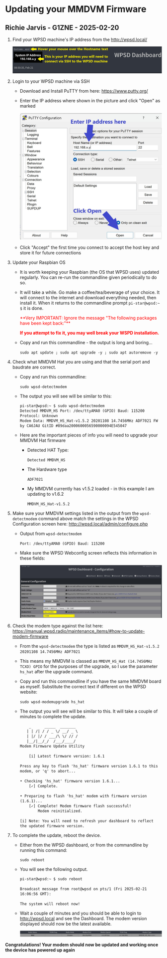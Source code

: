 # Updating your MMDVM Firmware

## Richie Jarvis - G1ZNE - 2025-02-20

1. Find your WPSD machine's IP address from the http://wpsd.local/

      ![alt-text](./WPSD_IP_Address.jpg)   

1. Login to your WPSD machine via SSH

    - Download and Install PuTTY from here: https://www.putty.org/
    - Enter the IP address where shown in the picture and click "Open" as marked
    
        ![alt-text](./PuTTY_Login.jpg)
    - Click "Accept" the first time you connect to accept the host key and store it for future connections
       
1. Update your Raspbian OS

    - It is worth keeping your Raspbian (the OS that WPSD uses) updated regularly.  You can re-run the commandline given periodically to do so.
    
    - It will take a while.  Go make a coffee/tea/beverage of your choice.  It will connect to the internet and download everything needed, then install it.  When it returns to the commandline prompt `pi-star@wpsd:~ $` it is done.
    
      <span style="color:red">
      **Very IMPORTANT: Ignore the message "The following packages have been kept back:"**
      
      **If you attempt to fix it, you may well break your WSPD installation.**     
      </span>
    
    - Copy and run this commandline - the output is long and boring...      
        
        `sudo apt update ; sudo apt upgrade -y ; sudo apt autoremove -y`
   

1. Check what MMDVM Hat you are using and that the serial port and baudrate are correct.

    - Copy and run this commandline:

      `sudo wpsd-detectmodem`

    - The output you will see will be similar to this:

      ```
      pi-star@wpsd:~ $ sudo wpsd-detectmodem
      Detected MMDVM_HS Port: /dev/ttyAMA0 (GPIO) Baud: 115200 Protocol: Unknown
      Modem Data: MMDVM_HS_Hat-v1.5.2 20201108 14.7456MHz ADF7021 FW by CA6JAU GitID #89daa2000600056590000094E545047
      ```
    - Here are the important pieces of info you will need to upgrade your MMDVM Hat firmware
    
      - Detected HAT Type:
    
        `Detected MMDVM_HS`
    
      - The Hardware type
    
        `ADF7021`
      
      - My MMDVM currently has v1.5.2 loaded - in this example I am updating to v1.6.2
    
        `MMDVM_HS_Hat-v1.5.2`

1. Make sure your MMDVM settings listed in the output from the `wpsd-detectmodem` command above match the settings in the WPSD Configuration screen here: http://wpsd.local/admin/configure.php
    
    - Output from `wpsd-detectmodem` 
      
      `Port: /dev/ttyAMA0 (GPIO) Baud: 115200`
    
    - Make sure the WPSD Webconfig screen reflects this information in these fields:
    
        ![alt-text](./WPSD_MMDVM_Config_Screen.jpg)   

1. Check the modem type against the list here: https://manual.wpsd.radio/maintenance_items/#how-to-update-modem-firmware
    - From the `wpsd-detectmodem` the type is listed as `MMDVM_HS_Hat-v1.5.2 20201108 14.7456MHz ADF7021`
    - This means my MMDVM is classed as `MMDVM_HS_Hat (14.7456MHz TCXO) GPIO` for the purposes of the upgrade, so I use the parameter `hs_hat` after the upgrade command.
         
    - Copy and run this commandline if you have the same MMDVM board as myself.  Substitute the correct text if different on the WPSD website:

      `sudo wpsd-modemupgrade hs_hat`

    - The output you will see will be similar to this.  It will take a couple of minutes to complete the update.

        ```
            _      _____  _______
           | | /| / / _ \/ __/ _ \
           | |/ |/ / ___/\ \/ // /
           |__/|__/_/  /___/____/
        Modem Firmware Update Utility

            [i] Latest firmware version: 1.6.1

        Press any key to flash 'hs_hat' firmware version 1.6.1 to this modem, or 'q' to abort...

        • Checking 'hs_hat' firmware version 1.6.1...
            [✓] Complete.

        • Preparing to flash 'hs_hat' modem with firmware version (1.6.1)...
            [✓] Complete! Modem firmware flash successful!
                Modem reinitialized.

        [i] Note: You will need to refresh your dashboard to reflect the updated firmware version.
        ```

1.  To complete the update, reboot the device.  

      - Either from the WPSD dashboard, or from the commandline by running this command:

        ```
        sudo reboot
        ```
    
      - You will see the following output.  
    
        ```
        pi-star@wpsd:~ $ sudo reboot

        Broadcast message from root@wpsd on pts/1 (Fri 2025-02-21 16:06:56 GMT):

        The system will reboot now!
        ```
      - Wait a couple of minutes and you should be able to login to http://wpsd.local and see the Dashboard.  The modem version displayed should now be the latest available.
      
        ![alt-text](./WPSD_Dashboard_Upgraded.jpg)   
      
  
**Congratulations!  Your modem should now be updated and working once the device has powered up again**